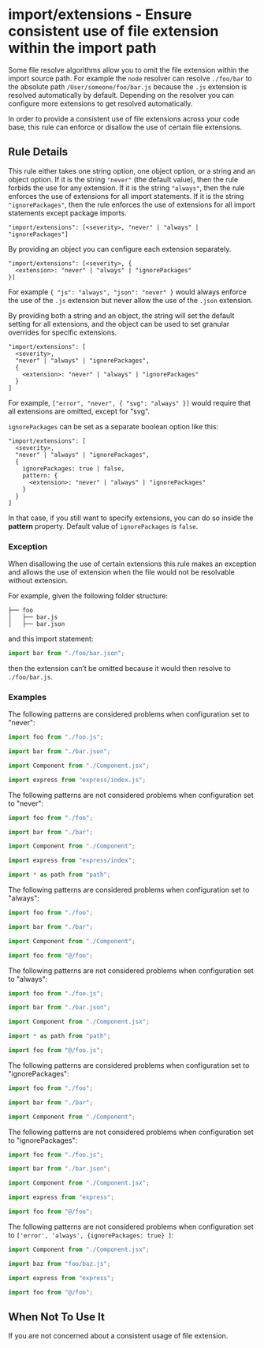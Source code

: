 # import/extensions - Ensure consistent use of file extension within the import path

Some file resolve algorithms allow you to omit the file extension within the
import source path. For example the `node` resolver can resolve `./foo/bar` to
the absolute path `/User/someone/foo/bar.js` because the `.js` extension is
resolved automatically by default. Depending on the resolver you can configure
more extensions to get resolved automatically.

In order to provide a consistent use of file extensions across your code base,
this rule can enforce or disallow the use of certain file extensions.

## Rule Details

This rule either takes one string option, one object option, or a string and an
object option. If it is the string `"never"` (the default value), then the rule
forbids the use for any extension. If it is the string `"always"`, then the rule
enforces the use of extensions for all import statements. If it is the string
`"ignorePackages"`, then the rule enforces the use of extensions for all import
statements except package imports.

```
"import/extensions": [<severity>, "never" | "always" | "ignorePackages"]
```

By providing an object you can configure each extension separately.

```
"import/extensions": [<severity>, {
  <extension>: "never" | "always" | "ignorePackages"
}]
```

For example `{ "js": "always", "json": "never" }` would always enforce the use
of the `.js` extension but never allow the use of the `.json` extension.

By providing both a string and an object, the string will set the default
setting for all extensions, and the object can be used to set granular overrides
for specific extensions.

```
"import/extensions": [
  <severity>,
  "never" | "always" | "ignorePackages",
  {
    <extension>: "never" | "always" | "ignorePackages"
  }
]
```

For example, `["error", "never", { "svg": "always" }]` would require that all
extensions are omitted, except for "svg".

`ignorePackages` can be set as a separate boolean option like this:

```
"import/extensions": [
  <severity>,
  "never" | "always" | "ignorePackages",
  {
    ignorePackages: true | false,
    pattern: {
      <extension>: "never" | "always" | "ignorePackages"
    }
  }
]
```

In that case, if you still want to specify extensions, you can do so inside the
**pattern** property. Default value of `ignorePackages` is `false`.

### Exception

When disallowing the use of certain extensions this rule makes an exception and
allows the use of extension when the file would not be resolvable without
extension.

For example, given the following folder structure:

```
├── foo
│   ├── bar.js
│   ├── bar.json
```

and this import statement:

```js
import bar from "./foo/bar.json";
```

then the extension can’t be omitted because it would then resolve to
`./foo/bar.js`.

### Examples

The following patterns are considered problems when configuration set to
"never":

```js
import foo from "./foo.js";

import bar from "./bar.json";

import Component from "./Component.jsx";

import express from "express/index.js";
```

The following patterns are not considered problems when configuration set to
"never":

```js
import foo from "./foo";

import bar from "./bar";

import Component from "./Component";

import express from "express/index";

import * as path from "path";
```

The following patterns are considered problems when configuration set to
"always":

```js
import foo from "./foo";

import bar from "./bar";

import Component from "./Component";

import foo from "@/foo";
```

The following patterns are not considered problems when configuration set to
"always":

```js
import foo from "./foo.js";

import bar from "./bar.json";

import Component from "./Component.jsx";

import * as path from "path";

import foo from "@/foo.js";
```

The following patterns are considered problems when configuration set to
"ignorePackages":

```js
import foo from "./foo";

import bar from "./bar";

import Component from "./Component";
```

The following patterns are not considered problems when configuration set to
"ignorePackages":

```js
import foo from "./foo.js";

import bar from "./bar.json";

import Component from "./Component.jsx";

import express from "express";

import foo from "@/foo";
```

The following patterns are not considered problems when configuration set to
`['error', 'always', {ignorePackages: true} ]`:

```js
import Component from "./Component.jsx";

import baz from "foo/baz.js";

import express from "express";

import foo from "@/foo";
```

## When Not To Use It

If you are not concerned about a consistent usage of file extension.
